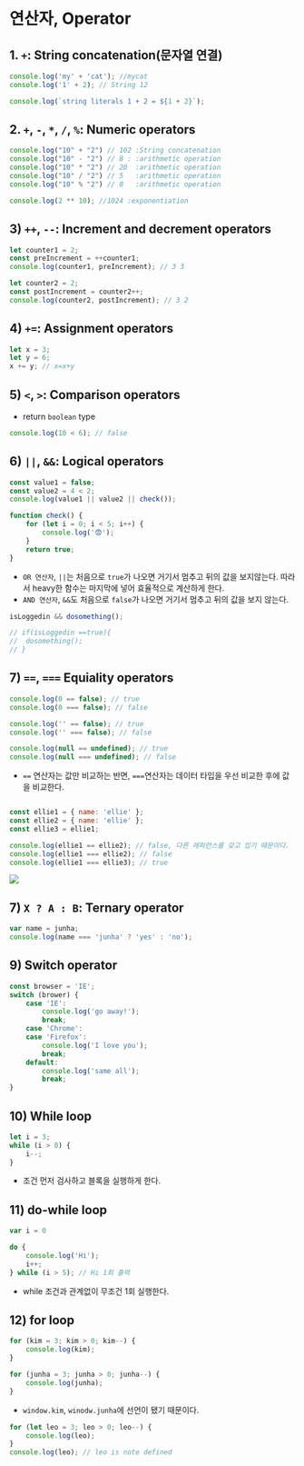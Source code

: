 # 연산자, Operator

## 1. `+`: String concatenation(문자열 연결)

```js
console.log('my' + 'cat'); //mycat
console.log('1' + 2); // String 12

console.log(`string literals 1 + 2 = ${1 + 2}`); 
```

## 2. `+`, `-`, `*`, `/`, `%`: Numeric operators

```js
console.log("10" + "2") // 102 :String concatenation
console.log("10" - "2") // 8 : :arithmetic operation
console.log("10" * "2") // 20  :arithmetic operation
console.log("10" / "2") // 5   :arithmetic operation
console.log("10" % "2") // 0   :arithmetic operation

console.log(2 ** 10); //1024 :exponentiation
```

## 3) `++`, `--`: Increment and decrement operators

```js
let counter1 = 2;
const preIncrement = ++counter1;
console.log(counter1, preIncrement); // 3 3

let counter2 = 2;
const postIncrement = counter2++;
console.log(counter2, postIncrement); // 3 2
```

## 4) `+=`: Assignment operators

```js
let x = 3;
let y = 6;
x += y; // x=x+y
```

## 5) `<`, `>`: Comparison operators
- return `boolean` type

```js
console.log(10 < 6); // false
```

## 6) `||`, `&&`: Logical operators

```js
const value1 = false;
const value2 = 4 < 2;
console.log(value1 || value2 || check());

function check() {
    for (let i = 0; i < 5; i++) {
        console.log('😨');
    }
    return true;
}
```

-   `OR 연산자`, `||`는 처음으로 `true`가 나오면 거기서 멈추고 뒤의 값을 보지않는다. 따라서 heavy한 함수는 마지막에 넣어 효율적으로 계산하게 한다.
-   `AND 연산자`, `&&`도 처음으로 `false`가 나오면 거기서 멈추고 뒤의 값을 보지 않는다.

```js
isLoggedin && dosomething();

// if(isLoggedin ==true){
//  dosomething();
// }
```


## 7) `==`, `===` Equiality operators

```js
console.log(0 == false); // true
console.log(0 === false); // false

console.log('' == false); // true
console.log('' === false); // false

console.log(null == undefined); // true
console.log(null === undefined); // false
```
- `==` 연산자는 값만 비교하는 반면, `===`연산자는 데이터 타입을 우선 비교한 후에 값을 비교한다.

```js

const ellie1 = { name: 'ellie' };
const ellie2 = { name: 'ellie' };
const ellie3 = ellie1;

console.log(ellie1 == ellie2); // false, 다른 레퍼런스를 갖고 있기 때문이다.
console.log(ellie1 === ellie2); // false
console.log(ellie1 === ellie3); // true
```

![](https://user-images.githubusercontent.com/76730867/143535733-0a6d4562-ca2d-4ba3-9618-80124c9012eb.PNG)

## 7) `X ? A : B`: Ternary operator

```js
var name = junha;
console.log(name === 'junha' ? 'yes' : 'no');
```

## 9) Switch operator

```js
const browser = 'IE';
switch (brower) {
    case 'IE':
        console.log('go away!');
        break;
    case 'Chrome':
    case 'Firefox':
        console.log('I love you');
        break;
    default:
        console.log('same all');
        break;
}
```

## 10) While loop

```js
let i = 3;
while (i > 0) {
    i--;
}
```

-   조건 먼저 검사하고 블록을 실행하게 한다.

## 11) do-while loop

```js
var i = 0

do {
    console.log('Hi');
    i++;
} while (i > 5); // Hi 1회 출력

```

- while 조건과 관계없이 무조건 1회 실행한다.

## 12) for loop

```js
for (kim = 3; kim > 0; kim--) {
    console.log(kim);
}

for (junha = 3; junha > 0; junha--) {
    console.log(junha);
}
```
-   `window.kim`, `winodw.junha`에 선언이 됐기 때문이다.

```js
for (let leo = 3; leo > 0; leo--) {
    console.log(leo);
}
console.log(leo); // leo is note defined
```